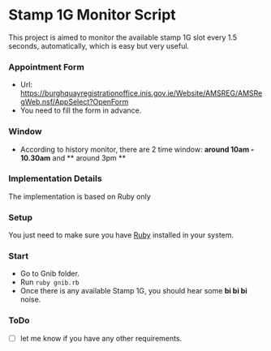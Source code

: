 # Stamp 1G Monitor Script

This project is aimed to monitor the available stamp 1G slot every 1.5 seconds, automatically, which is easy but very useful.

### Appointment Form
+ Url: https://burghquayregistrationoffice.inis.gov.ie/Website/AMSREG/AMSRegWeb.nsf/AppSelect?OpenForm
+ You need to fill the form in advance.

### Window
+ According to history monitor, there are 2 time window: **around 10am - 10.30am** and ** around 3pm **

### Implementation Details
The implementation is based on Ruby only

### Setup
You just need to make sure you have [Ruby](https://www.ruby-lang.org/en/) installed in your system.

### Start
+ Go to Gnib folder.
+ Run `ruby gnib.rb` 
+ Once there is any available Stamp 1G, you should hear some **bi bi bi** noise.

### ToDo
- [ ] let me know if you have any other requirements.
